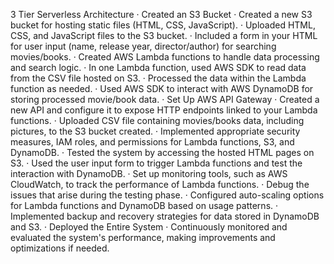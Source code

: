  3 Tier Serverless Architecture
·       Created an S3 Bucket
·       Created a new S3 bucket for hosting static files (HTML, CSS, JavaScript).
·       Uploaded HTML, CSS, and JavaScript files to the S3 bucket.
·       Included a form in your HTML for user input (name, release year, director/author) for searching movies/books.
·       Created AWS Lambda functions to handle data processing and search logic.
·       In one Lambda function, used AWS SDK to read data from the CSV file hosted on S3.
·       Processed the data within the Lambda function as needed.
·       Used AWS SDK to interact with AWS DynamoDB for storing processed movie/book data.
·       Set Up AWS API Gateway
·       Created a new API and configure it to expose HTTP endpoints linked to your Lambda functions.
·       Uploaded CSV file containing movies/books data, including pictures, to the S3 bucket created.
·       Implemented appropriate security measures, IAM roles, and permissions for Lambda functions, S3, and DynamoDB.
·       Tested the system by accessing the hosted HTML pages on S3.
·       Used the user input form to trigger Lambda functions and test the interaction with DynamoDB.
·       Set up monitoring tools, such as AWS CloudWatch, to track the performance of Lambda functions.
·       Debug the issues that arise during the testing phase.
·       Configured auto-scaling options for Lambda functions and DynamoDB based on usage patterns.
·       Implemented backup and recovery strategies for data stored in DynamoDB and S3.
·       Deployed the Entire System
·       Continuously monitored and evaluated the system's performance, making improvements and optimizations if needed.
 

